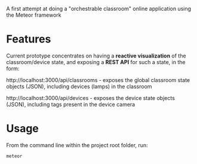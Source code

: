 A first attempt at doing a "orchestrable classroom" online application using the Meteor framework

# Features
Current prototype concentrates on having a **reactive visualization** of the classroom/device state, and exposing a **REST API** for such a state, in the form:

http://localhost:3000/api/classrooms - exposes the global classroom state objects (JSON), including devices (lamps) in the classroom

http://localhost:3000/api/devices - exposes the device state objects (JSON), including tags present in the device camera

# Usage
From the command line within the project root folder, run:

```
meteor
```
